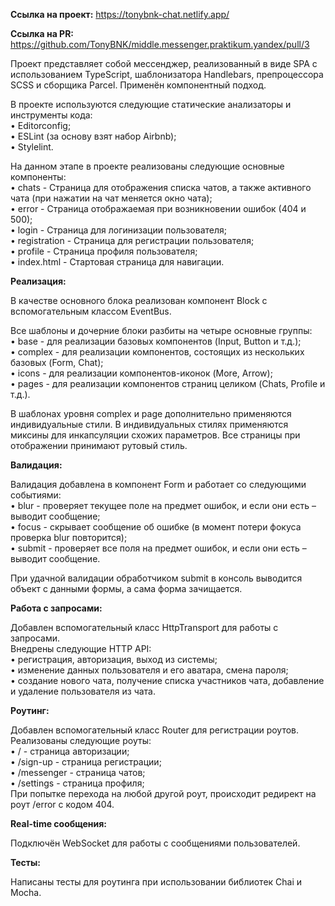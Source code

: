 **Ссылка на проект:** https://tonybnk-chat.netlify.app/

**Ссылка на
PR:** https://github.com/TonyBNK/middle.messenger.praktikum.yandex/pull/3

Проект представляет собой мессенджер, реализованный в виде SPA с использованием
TypeScript, шаблонизатора Handlebars, препроцессора SCSS и сборщика Parcel.
Применён компонентный подход.

В проекте используются следующие статические анализаторы и инструменты
кода:<br />
• Editorconfig;<br />
• ESLint (за основу взят набор Airbnb);<br />
• Stylelint.

На данном этапе в проекте реализованы следующие основные компоненты:<br />
• chats - Страница для отображения списка чатов, а также активного чата (при
нажатии на чат меняется окно чата);<br />
• error - Страница отображаемая при возникновении ошибок (404 и 500);<br />
• login - Страница для логинизации пользователя;<br />
• registration - Страница для регистрации пользователя;<br />
• profile - Страница профиля пользователя;<br />
• index.html - Стартовая страница для навигации.

**Реализация:**

В качестве основного блока реализован компонент Block с вспомогательным классом
EventBus.

Все шаблоны и дочерние блоки разбиты на четыре основные группы:<br />
• base - для реализации базовых компонентов (Input, Button и т.д.);<br />
• complex - для реализации компонентов, состоящих из нескольких базовых (Form,
Chat);<br />
• icons - для реализации компонентов-иконок (More, Arrow);<br />
• pages - для реализации компонентов страниц целиком (Chats, Profile и т.д.).

В шаблонах уровня complex и page дополнительно применяются индивидуальные стили.
В индивидуальных стилях применяются миксины для инкапсуляции схожих параметров.
Все страницы при отображении принимают рутовый стиль.

**Валидация:**

Валидация добавлена в компонент Form и работает со следующими событиями:<br />
• blur - проверяет текущее поле на предмет ошибок, и если они есть – выводит
сообщение;<br />
• focus - скрывает сообщение об ошибке (в момент потери фокуса проверка blur
повторится);<br />
• submit - проверяет все поля на предмет ошибок, и если они есть – выводит
сообщение.

При удачной валидации обработчиком submit в консоль выводится объект с данными
формы, а сама форма зачищается.

**Работа с запросами:**

Добавлен вспомогательный класс HttpTransport для работы с запросами.<br />
Внедрены следующие HTTP API:<br />
• регистрация, авторизация, выход из системы;<br />
• изменение данных пользователя и его аватара, смена пароля;<br />
• создание нового чата, получение списка участников чата, добавление и удаление
пользователя из чата.

**Роутинг:**

Добавлен вспомогательный класс Router для регистрации роутов.<br />
Реализованы следующие роуты:<br />
• / - страница авторизации;<br />
• /sign-up - страница регистрации;<br />
• /messenger - страница чатов;<br />
• /settings - страница профиля;<br />
При попытке перехода на любой другой роут, происходит редирект на роут /error с
кодом 404.

**Real-time сообщения:**

Подключён WebSocket для работы с сообщениями пользователей.

**Тесты:**

Написаны тесты для роутинга при использовании библиотек Chai и Mocha.
